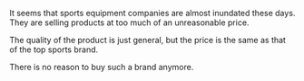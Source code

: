 
It seems that sports equipment companies are almost inundated these days. They are selling products at too much of an unreasonable price.

The quality of the product is just general, but the price is the same as that of the top sports brand.

There is no reason to buy such a brand anymore.